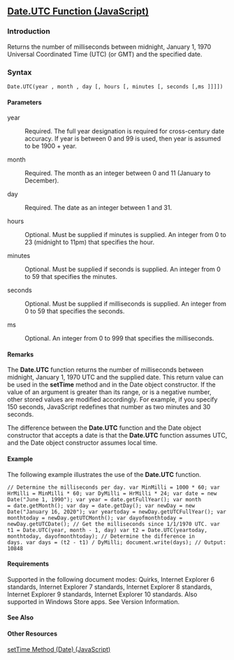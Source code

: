 ## [Date.UTC Function (JavaScript)](Date.UTC-Function.html)

### Introduction 

 Returns the number of milliseconds between midnight, January 1, 1970 Universal Coordinated Time (UTC) (or GMT) and the specified date.

### Syntax 

```
Date.UTC(year , month , day [, hours [, minutes [, seconds [,ms ]]]])
```

#### Parameters 

<div id="sectionSection0" class="section" name="collapseableSection" style="" expanded="true">
  <dl class="authored">
    <dt>
      <span class="parameter" sdata="paramReference" xmlns:util="util">year</span>
    </dt>
    <dd>
      <p xmlns:util="util">
        Required. The full year designation is required for cross-century date accuracy. If <span class="parameter" sdata="paramReference">year</span> is between 0 and 99 is used, then <span class=
        "parameter" sdata="paramReference">year</span> is assumed to be 1900 + <span class="parameter" sdata="paramReference">year</span>.
      </p>
    </dd>
    <dt>
      <span class="parameter" sdata="paramReference" xmlns:util="util">month</span>
    </dt>
    <dd>
      <p xmlns:util="util">
        Required. The month as an integer between 0 and 11 (January to December).
      </p>
    </dd>
    <dt>
      <span class="parameter" sdata="paramReference" xmlns:util="util">day</span>
    </dt>
    <dd>
      <p xmlns:util="util">
        Required. The date as an integer between 1 and 31.
      </p>
    </dd>
    <dt>
      <span class="parameter" sdata="paramReference" xmlns:util="util">hours</span>
    </dt>
    <dd>
      <p xmlns:util="util">
        Optional. Must be supplied if <span class="parameter" sdata="paramReference">minutes</span> is supplied. An integer from 0 to 23 (midnight to 11pm) that specifies the hour.
      </p>
    </dd>
    <dt>
      <span class="parameter" sdata="paramReference" xmlns:util="util">minutes</span>
    </dt>
    <dd>
      <p xmlns:util="util">
        Optional. Must be supplied if <span class="parameter" sdata="paramReference">seconds</span> is supplied. An integer from 0 to 59 that specifies the minutes.
      </p>
    </dd>
    <dt>
      <span class="parameter" sdata="paramReference" xmlns:util="util">seconds</span>
    </dt>
    <dd>
      <p xmlns:util="util">
        Optional. Must be supplied if <span class="parameter" sdata="paramReference">milliseconds</span> is supplied. An integer from 0 to 59 that specifies the seconds.
      </p>
    </dd>
    <dt>
      <span class="parameter" sdata="paramReference" xmlns:util="util">ms</span>
    </dt>
    <dd>
      <p xmlns:util="util">
        Optional. An integer from 0 to 999 that specifies the milliseconds.
      </p>
    </dd>
  </dl>
</div>

#### Remarks 

<div id="languageReferenceRemarksSection" class="section" name="collapseableSection" style="">
  <p xmlns:util="util">
    The <b>Date.UTC</b> function returns the number of milliseconds between midnight, January 1, 1970 UTC and the supplied date. This return value can be used in the <b>setTime</b> method and in the
    <span sdata="langKeyword" value="Date"><span class="keyword">Date</span></span> object constructor. If the value of an argument is greater than its range, or is a negative number, other stored
    values are modified accordingly. For example, if you specify 150 seconds, JavaScript redefines that number as two minutes and 30 seconds.
  </p>
  <p xmlns:util="util">
    The difference between the <b>Date.UTC</b> function and the <span sdata="langKeyword" value="Date"><span class="keyword">Date</span></span> object constructor that accepts a date is that the
    <b>Date.UTC</b> function assumes UTC, and the <span sdata="langKeyword" value="Date"><span class="keyword">Date</span></span> object constructor assumes local time.
  </p>
</div>

#### Example 

<p xmlns:util="util">
  The following example illustrates the use of the <b>Date.UTC</b> function.
</p>

```
// Determine the milliseconds per day. var MinMilli = 1000 * 60; var HrMilli = MinMilli * 60; var DyMilli = HrMilli * 24; var date = new Date("June 1, 1990"); var year = date.getFullYear(); var month
= date.getMonth(); var day = date.getDay(); var newDay = new Date("January 16, 2020"); var yeartoday = newDay.getUTCFullYear(); var monthtoday = newDay.getUTCMonth(); var dayofmonthtoday =
newDay.getUTCDate(); // Get the milliseconds since 1/1/1970 UTC. var t1 = Date.UTC(year, month - 1, day) var t2 = Date.UTC(yeartoday, monthtoday, dayofmonthtoday); // Determine the difference in
days. var days = (t2 - t1) / DyMilli; document.write(days); // Output: 10848
```

#### Requirements 

<div id="requirementsTitleSection" class="section" name="collapseableSection" style="">
  <p xmlns:util="util"></p>
  <p>
    Supported in the following document modes: Quirks, Internet Explorer 6 standards, Internet Explorer 7 standards, Internet Explorer 8 standards, Internet Explorer 9 standards, Internet Explorer 10
    standards. Also supported in Windows Store apps. See Version Information.
  </p>
</div>

#### See Also 

<div id="seeAlsoSection" class="section" name="collapseableSection" style="">
  <h4 class="subHeading">
    Other Resources
  </h4>
  <div class="seeAlsoStyle">
    <span sdata="link" xmlns:util="util"><a href="86584748-7219-495b-bf56-e27f5782778c.htm">setTime Method (Date) (JavaScript)</a></span>
  </div>
</div>

